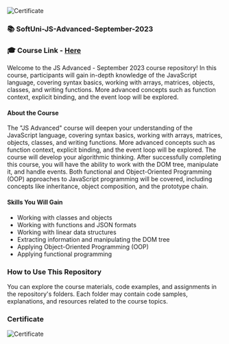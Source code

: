 <img src="https://i.imgur.com/j6TTUpi.png" alt="Certificate"/> 
 
### 📚 SoftUni-JS-Advanced-September-2023

### 🎓 Course Link - [Here](https://softuni.bg/trainings/4227/js-advanced-september-2023)

Welcome to the JS Advanced - September 2023 course repository! In this course, participants will gain in-depth knowledge of the JavaScript language, covering syntax basics, working with arrays, matrices, objects, classes, and writing functions. More advanced concepts such as function context, explicit binding, and the event loop will be explored.

#### About the Course

The "JS Advanced" course will deepen your understanding of the JavaScript language, covering syntax basics, working with arrays, matrices, objects, classes, and writing functions. More advanced concepts such as function context, explicit binding, and the event loop will be explored. The course will develop your algorithmic thinking. After successfully completing this course, you will have the ability to work with the DOM tree, manipulate it, and handle events. Both functional and Object-Oriented Programming (OOP) approaches to JavaScript programming will be covered, including concepts like inheritance, object composition, and the prototype chain.

#### Skills You Will Gain

- Working with classes and objects
- Working with functions and JSON formats
- Working with linear data structures
- Extracting information and manipulating the DOM tree
- Applying Object-Oriented Programming (OOP)
- Applying functional programming

### How to Use This Repository

You can explore the course materials, code examples, and assignments in the repository's folders. Each folder may contain code samples, explanations, and resources related to the course topics.

### Certificate

![Certificate](https://i.imgur.com/j6TTUpi.png)
